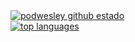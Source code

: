 




<a href="https://github.com/podwesley">
  <img align="center" src="https://github-readme-stats.vercel.app/api?username=podwesley&show_icons=true&include_all_commits=true&theme=merko&custom_title=Estado do gitHub&layout=compact" alt="podwesley github estado" />
</a>

<br>

[//]:  (https://github-readme-stats.vercel.app/api/pin/?username=podwesley&repo=esr)](https://github.com/podwesley/esr) 

<a href="https://github.com/podwesley">
  <img align="center" src="https://github-readme-stats.vercel.app/api/top-langs/?username=podwesley&show_icons=true&include_all_commits=true&theme=merko&custom_title=Linguagens mais usadas&layout=compact" alt="top languages" />
</a>

